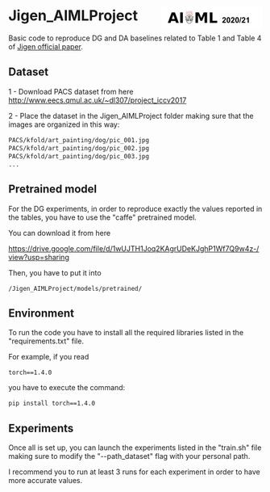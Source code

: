 # Jigen_AIMLProject  <img src="https://github.com/silvia1993/Jigen_AIMLProject/blob/main/aiml.png" align="right" width="200">

Basic code to reproduce DG and DA baselines related to Table 1 and Table 4 of [Jigen official paper](https://arxiv.org/pdf/1903.06864.pdf).

## Dataset

1 - Download PACS dataset from here http://www.eecs.qmul.ac.uk/~dl307/project_iccv2017

2 - Place the dataset in the Jigen_AIMLProject folder making sure that the images are organized in this way:

```
PACS/kfold/art_painting/dog/pic_001.jpg
PACS/kfold/art_painting/dog/pic_002.jpg
PACS/kfold/art_painting/dog/pic_003.jpg
...
```

## Pretrained model

For the DG experiments, in order to reproduce exactly the values reported in the tables, you have to use the "caffe" pretrained model. 

You can download it from here 

https://drive.google.com/file/d/1wUJTH1Joq2KAgrUDeKJghP1Wf7Q9w4z-/view?usp=sharing 

Then, you have to put it into 

```
/Jigen_AIMLProject/models/pretrained/
```

## Environment

To run the code you have to install all the required libraries listed in the "requirements.txt" file.

For example, if you read

```
torch==1.4.0
```

you have to execute the command:

```
pip install torch==1.4.0

```

## Experiments

Once all is set up, you can launch the experiments listed in the "train.sh" file making sure to modify the "--path_dataset" flag with your personal path.

I recommend you to run at least 3 runs for each experiment in order to have more accurate values.
